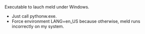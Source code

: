 Executable to lauch meld under Windows.
- Just call pythonw.exe.
- Force environment LANG=en_US because otherwise, meld runs incorrectly on my system.
